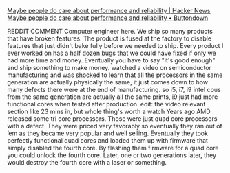 
[Maybe people do care about performance and reliability | Hacker News](https://news.ycombinator.com/item?id=34790619)
[Maybe people do care about performance and reliability • Buttondown](https://buttondown.email/hillelwayne/archive/maybe-people-do-care-about-performance-and/)

REDDIT COMMENT
Computer engineer here. We ship so many products that have broken features. The product is fused at the factory to disable features that just didn't bake fully before we needed to ship. Every product I ever worked on has a half dozen bugs that we could have fixed if only we had more time and money.
Eventually you have to say "it's good enough" and ship something to make money.
watched a video on semiconductor manufacturing and was shocked to learn that all the processors in the same generation are actually physically the same, it just comes down to how many defects there were at the end of manufacturing. so i5, i7, i9 intel cpus from the same generation are actually all the same prints, i9 just had more functional cores when tested after production.
edit: the video relevant section like 23 mins in, but whole thing's worth a watch
Years ago AMD released some tri core processors. Those were just quad core processors with a defect. They were priced very favorably so eventually they ran out of ‘em as they became very popular and well selling. Eventually they took perfectly functional quad cores and loaded them up with firmware that simply disabled the fourth core. By flashing them firmware for a quad core you could unlock the fourth core.
Later, one or two generations later, they would destroy the fourth core with a laser or something.